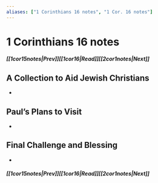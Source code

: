 ```yaml
---
aliases: ["1 Corinthians 16 notes", "1 Cor. 16 notes"]
---
```

# 1 Corinthians 16 notes
##### <span class=arrow-left></span>[[1cor15notes|Prev]]<span class=navigation-separator></span>[[1cor16|Read]]<span class=navigation-separator></span>[[2cor1notes|Next]]<span class=arrow-right></span>
## A Collection to Aid Jewish Christians
- 
## Paul’s Plans to Visit
- 
## Final Challenge and Blessing
- 
##### <span class=arrow-left></span>[[1cor15notes|Prev]]<span class=navigation-separator></span>[[1cor16|Read]]<span class=navigation-separator></span>[[2cor1notes|Next]]<span class=arrow-right></span>